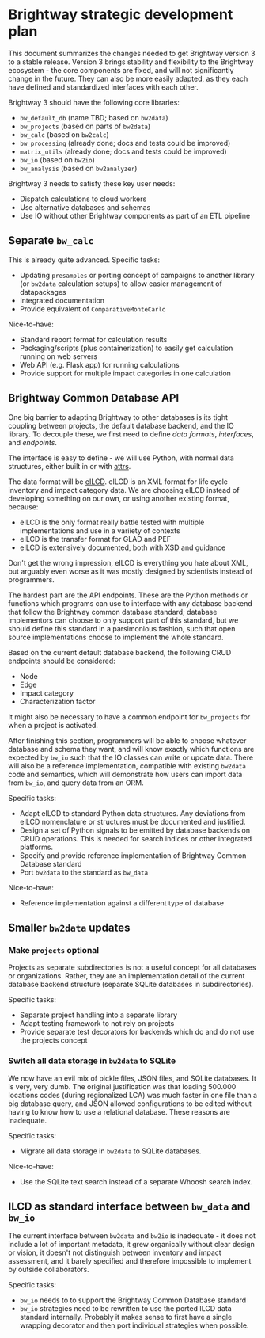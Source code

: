# Brightway strategic development plan

This document summarizes the changes needed to get Brightway version 3 to a stable release. Version 3 brings stability and flexibility to the Brightway ecosystem - the core components are fixed, and will not significantly change in the future. They can also be more easily adapted, as they each have defined and standardized interfaces with each other.

Brightway 3 should have the following core libraries:

* `bw_default_db` (name TBD; based on `bw2data`)
* `bw_projects` (based on parts of `bw2data`)
* `bw_calc` (based on `bw2calc`)
* `bw_processing` (already done; docs and tests could be improved)
* `matrix_utils` (already done; docs and tests could be improved)
* `bw_io` (based on `bw2io`)
* `bw_analysis` (based on `bw2analyzer`)

Brightway 3 needs to satisfy these key user needs:

* Dispatch calculations to cloud workers
* Use alternative databases and schemas
* Use IO without other Brightway components as part of an ETL pipeline

## Separate `bw_calc`

This is already quite advanced. Specific tasks:

* Updating `presamples` or porting concept of campaigns to another library (or `bw2data` calculation setups) to allow easier management of datapackages
* Integrated documentation
* Provide equivalent of `ComparativeMonteCarlo`

Nice-to-have:

* Standard report format for calculation results
* Packaging/scripts (plus containerization) to easily get calculation running on web servers
* Web API (e.g. Flask app) for running calculations
* Provide support for multiple impact categories in one calculation

## Brightway Common Database API

One big barrier to adapting Brightway to other databases is its tight coupling between projects, the default database backend, and the IO library. To decouple these, we first need to define *data formats*, *interfaces*, and *endpoints*.

The interface is easy to define - we will use Python, with normal data structures, either built in or with [attrs](https://www.attrs.org/en/stable/index.html).

The data format will be [eILCD](https://eplca.jrc.ec.europa.eu/LCDN/developerILCDDataFormat.xhtml). eILCD is an XML format for life cycle inventory and impact category data. We are choosing eILCD instead of developing something on our own, or using another existing format, because:

* eILCD is the only format really battle tested with multiple implementations and use in a variiety of contexts
* eILCD is the transfer format for GLAD and PEF
* eILCD is extensively documented, both with XSD and guidance

Don't get the wrong impression, eILCD is everything you hate about XML, but arguably even worse as it was mostly designed by scientists instead of programmers.

The hardest part are the API endpoints. These are the Python methods or functions which programs can use to interface with any database backend that follow the Brightway common database standard; database implementors can choose to only support part of this standard, but we should define this standard in a parsimonious fashion, such that open source implementations choose to implement the whole standard.

Based on the current default database backend, the following CRUD endpoints should be considered:

* Node
* Edge
* Impact category
* Characterization factor

It might also be necessary to have a common endpoint for `bw_projects` for when a project is activated.

After finishing this section, programmers will be able to choose whatever database and schema they want, and will know exactly which functions are expected by `bw_io` such that the IO classes can write or update data. There will also be a reference implementation, compatible with existing `bw2data` code and semantics, which will demonstrate how users can import data from `bw_io`, and query data from an ORM.

Specific tasks:

* Adapt eILCD to standard Python data structures. Any deviations from eILCD nomenclature or structures must be documented and justified.
* Design a set of Python signals to be emitted by database backends on CRUD operations. This is needed for search indices or other integrated platforms.
* Specify and provide reference implementation of Brightway Common Database standard
* Port `bw2data` to the standard as `bw_data`

Nice-to-have:

* Reference implementation against a different type of database

## Smaller `bw2data` updates

### Make `projects` optional

Projects as separate subdirectories is not a useful concept for all databases or organizations. Rather, they are an implementation detail of the current database backend structure (separate SQLite databases in subdirectories).

Specific tasks:

* Separate project handling into a separate library
* Adapt testing framework to not rely on projects
* Provide separate test decorators for backends which do and do not use the projects concept

### Switch all data storage in `bw2data` to SQLite

We now have an evil mix of pickle files, JSON files, and SQLite databases. It is very, very dumb. The original justification was that loading 500.000 locations codes (during regionalized LCA) was much faster in one file than a big database query, and JSON allowed configurations to be edited without having to know how to use a relational database. These reasons are inadequate.

Specific tasks:

* Migrate all data storage in `bw2data` to SQLite databases.

Nice-to-have:

* Use the SQLite text search instead of a separate Whoosh search index.

## ILCD as standard interface between `bw_data` and `bw_io`

The current interface between `bw2data` and `bw2io` is inadequate - it does not include a lot of important metadata, it grew organically without clear design or vision, it doesn't not distinguish between inventory and impact assessment, and it barely specified and therefore impossible to implement by outside collaborators.

Specific tasks:

* `bw_io` needs to to support the Brightway Common Database standard
* `bw_io` strategies need to be rewritten to use the ported ILCD data standard internally. Probably it makes sense to first have a single wrapping decorator and then port individual strategies when possible.
